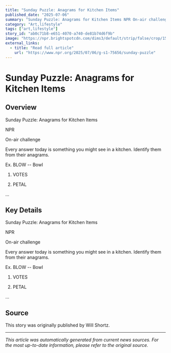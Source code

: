 ```yaml
---
title: "Sunday Puzzle: Anagrams for Kitchen Items"
published_date: "2025-07-06"
summary: "Sunday Puzzle: Anagrams for Kitchen Items NPR On-air challenge Every answer today is something you might see in a kitchen. Identify them from their anagrams. Ex. BLOW -- Bowl 1. VOTES 2. PETAL ..."
category: "Art,lifestyle"
tags: ["art,lifestyle"]
story_id: "ab0c71b8-e651-4070-a740-de81b74d6f9b"
image: "https://npr.brightspotcdn.com/dims3/default/strip/false/crop/1596x898+2+0/resize/1400/quality/100/format/png/?url=http%3A%2F%2Fnpr-brightspot.s3.amazonaws.com%2F57%2F8f%2Fca1e53a24969869cf702bd488493%2Fsunday-puzzle-hi-res.png"
external_links:
  - title: "Read full article"
    url: "https://www.npr.org/2025/07/06/g-s1-75656/sunday-puzzle"
---
```


# Sunday Puzzle: Anagrams for Kitchen Items

## Overview

Sunday Puzzle: Anagrams for Kitchen Items

NPR

On-air challenge

Every answer today is something you might see in a kitchen. Identify them from their anagrams.

Ex. BLOW -- Bowl

1. VOTES

2. PETAL

...

## Key Details

Sunday Puzzle: Anagrams for Kitchen Items

NPR

On-air challenge

Every answer today is something you might see in a kitchen. Identify them from their anagrams.

Ex. BLOW -- Bowl

1. VOTES

2. PETAL

...

## Source

This story was originally published by Will Shortz.

---

*This article was automatically generated from current news sources. For the most up-to-date information, please refer to the original source.*
